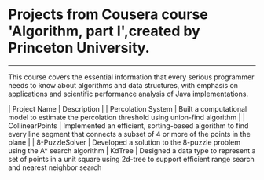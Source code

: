 # Projects from Cousera course 'Algorithm, part I',created by Princeton University.
---
This course covers the essential information that every serious programmer needs to know about algorithms and data structures, with emphasis on applications and scientific performance analysis of Java implementations.

| Project Name | Description |
| Percolation System | Built a computational model to estimate the percolation threshold using union-find algorithm |
| CollinearPoints | Implemented an efficient, sorting-based algorithm to find every line segment that connects a subset of 4 or more of the points in the plane |
| 8-PuzzleSolver | Developed a solution to the 8-puzzle problem using the A* search algorithm
| KdTree |  Designed a data type to represent a set of points in a unit square using 2d-tree to support efficient range search and nearest neighbor search